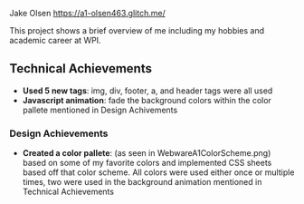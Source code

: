 Jake Olsen https://a1-olsen463.glitch.me/

This project shows a brief overview of me including my hobbies and academic career at WPI. 

## Technical Achievements
- **Used 5 new tags**: img, div, footer, a, and header tags were all used
- **Javascript animation**: fade the background colors within the color pallete mentioned in Design Achivements

### Design Achievements
- **Created a color pallete**: (as seen in WebwareA1ColorScheme.png) based on some of my favorite colors and implemented CSS sheets based off 
that color scheme. All colors were used either once or multiple times, two were used in the background animation mentioned in Technical Achievements





